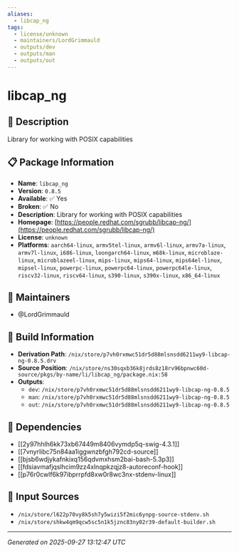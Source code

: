 ```yaml
---
aliases:
  - libcap_ng
tags:
  - license/unknown
  - maintainers/LordGrimmauld
  - outputs/dev
  - outputs/man
  - outputs/out
---
```


# libcap_ng

## 📝 Description

Library for working with POSIX capabilities

## 📋 Package Information

- **Name**: `libcap_ng`
- **Version**: `0.8.5`
- **Available**: ✅ Yes
- **Broken**: ✅ No
- **Description**: Library for working with POSIX capabilities
- **Homepage**: [https://people.redhat.com/sgrubb/libcap-ng/](https://people.redhat.com/sgrubb/libcap-ng/)
- **License**: `unknown`
- **Platforms**: `aarch64-linux`, `armv5tel-linux`, `armv6l-linux`, `armv7a-linux`, `armv7l-linux`, `i686-linux`, `loongarch64-linux`, `m68k-linux`, `microblaze-linux`, `microblazeel-linux`, `mips-linux`, `mips64-linux`, `mips64el-linux`, `mipsel-linux`, `powerpc-linux`, `powerpc64-linux`, `powerpc64le-linux`, `riscv32-linux`, `riscv64-linux`, `s390-linux`, `s390x-linux`, `x86_64-linux`
## 👥 Maintainers

- @LordGrimmauld


## 🔧 Build Information

- **Derivation Path**: `/nix/store/p7vh0rxmwc51dr5d88mlsnsdd6211wy9-libcap-ng-0.8.5.drv`
- **Source Position**: `/nix/store/ns30sqxb36k8jrds8z18rv96bpnwc60d-source/pkgs/by-name/li/libcap_ng/package.nix:58`
- **Outputs**:
  - `dev`:  `/nix/store/p7vh0rxmwc51dr5d88mlsnsdd6211wy9-libcap-ng-0.8.5`
  - `man`:  `/nix/store/p7vh0rxmwc51dr5d88mlsnsdd6211wy9-libcap-ng-0.8.5`
  - `out`:  `/nix/store/p7vh0rxmwc51dr5d88mlsnsdd6211wy9-libcap-ng-0.8.5`

## 🔗 Dependencies

- [[2y97hhlh6kk73xb67449m8406vymdp5q-swig-4.3.1]]
- [[7vnyrlibc75n84aa1iggwnzbfgh792cd-source]]
- [[bjsb6wdjykafnkixq156qdvmxhsm2bai-bash-5.3p3]]
- [[fdsiavmafjqslhcim9zz4xlnqpkzqjz8-autoreconf-hook]]
- [[p76r0cwlf6k97ibprrpfd8xw0r8wc3nx-stdenv-linux]]

## 📁 Input Sources

- `/nix/store/l622p70vy8k5sh7y5wizi5f2mic6ynpg-source-stdenv.sh`
- `/nix/store/shkw4qm9qcw5sc5n1k5jznc83ny02r39-default-builder.sh`

---
*Generated on 2025-09-27 13:12:47 UTC*
